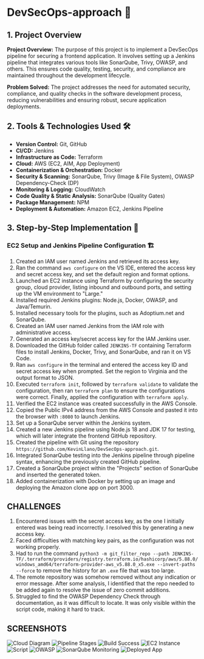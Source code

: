 # DevSecOps-approach 🚀  

## 1. Project Overview  
**Project Overview:**
The purpose of this project is to implement a DevSecOps pipeline for securing a frontend application. It involves setting up a Jenkins pipeline that integrates various tools like SonarQube, Trivy, OWASP, and others. This ensures code quality, testing, security, and compliance are maintained throughout the development lifecycle. 

**Problem Solved:**
The project addresses the need for automated security, compliance, and quality checks in the software development process, reducing vulnerabilities and ensuring robust, secure application deployments.

## 2. Tools & Technologies Used 🛠  

- **Version Control:** Git, GitHub  
- **CI/CD:** Jenkins  
- **Infrastructure as Code:** Terraform  
- **Cloud:** AWS (EC2, AIM, App Deployment)  
- **Containerization & Orchestration:** Docker  
- **Security & Scanning:** SonarQube, Trivy (Image & File System), OWASP Dependency-Check (DP)  
- **Monitoring & Logging:** CloudWatch
- **Code Quality & Static Analysis:** SonarQube (Quality Gates)  
- **Package Management:** NPM  
- **Deployment & Automation:** Amazon EC2, Jenkins Pipeline  


## 3. Step-by-Step Implementation 🚀  
### EC2 Setup and Jenkins Pipeline Configuration 🏗

1. Created an IAM user named Jenkins and retrieved its access key.  
2. Ran the command `aws configure` on the VS IDE, entered the access key and secret access key, and set the default region and format options.  
3. Launched an EC2 instance using Terraform by configuring the security group, cloud provider, listing inbound and outbound ports, and setting up the VM environment to "Large."  
4. Installed required Jenkins plugins: Node.js, Docker, OWASP, and Java/Temurin.  
5. Installed necessary tools for the plugins, such as Adoptium.net and SonarQube.  
6. Created an IAM user named Jenkins from the IAM role with administrative access.  
7. Generated an access key/secret access key for the IAM Jenkins user.  
8. Downloaded the GitHub folder called `JENKINS-TF` containing Terraform files to install Jenkins, Docker, Trivy, and SonarQube, and ran it on VS Code.  
9. Ran `aws configure` in the terminal and entered the access key ID and secret access key when prompted. Set the region to Virginia and the output format to JSON.  
10. Executed `terraform init`, followed by `terraform validate` to validate the configuration, then ran `terraform plan` to ensure the configurations were correct. Finally, applied the configuration with `terraform apply`.  
11. Verified the EC2 instance was created successfully in the AWS Console.  
12. Copied the Public IPv4 address from the AWS Console and pasted it into the browser with `:8080` to launch Jenkins.  
13. Set up a SonarQube server within the Jenkins system.  
14. Created a new Jenkins pipeline using Node.js 18 and JDK 17 for testing, which will later integrate the frontend GitHub repository.  
15. Created the pipeline with Git using the repository `https://github.com/KevinLlano/DevSecOps-approach.git`.  
16. Integrated SonarQube testing into the Jenkins pipeline through pipeline syntax, enhancing the previously created GitHub pipeline.  
17. Created a SonarQube project within the "Projects" section of SonarQube and inserted the generated token.  
18. Added containerization with Docker by setting up an image and deploying the Amazon clone app on port 3000.


## CHALLENGES

1. Encountered issues with the secret access key, as the one I initially entered was being read incorrectly. I resolved this by generating a new access key.  
2. Faced difficulties with matching key pairs, as the configuration was not working properly.  
3. Had to run the command `python3 -m git_filter_repo --path JENKINS-TF/.terraform/providers/registry.terraform.io/hashicorp/aws/5.88.0/windows_amd64/terraform-provider-aws_v5.88.0_x5.exe --invert-paths --force` to remove the history for an `.exe` file that was too large.  
4. The remote repository was somehow removed without any indication or error message. After some analysis, I identified that the repo needed to be added again to resolve the issue of zero commit additions.  
5. Struggled to find the OWASP Dependency Check through documentation, as it was difficult to locate. It was only visible within the script code, making it hard to track.



## SCREENSHOTS

![Cloud Diagram](CloudArchitectureDiagram.png)
![Pipeline Stages](pipelineStasges-1.png)
![Build Success](Jenkinsbuild.png)
![EC2 Instance](EC2instance.png)
![Script](pipelineScript-1.png)
![OWASP](OwaspMonitoring.png)
![SonarQube Monitoring](SonarQubeMonitoring.png)
![Deployed App](amazondeploy1.png)